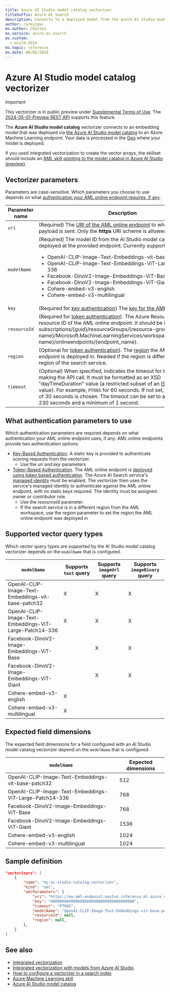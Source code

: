 ```yaml
---
title: Azure AI Studio model catalog vectorizer
titleSuffix: Azure AI Search
description: Connects to a deployed model from the Azure AI Studio model catalog at query time.
author: careyjmac
ms.author: chalton
ms.service: azure-ai-search
ms.custom:
  - build-2024
ms.topic: reference
ms.date: 08/05/2024
---
```


#	Azure AI Studio model catalog vectorizer

> [!IMPORTANT] 
> This vectorizer is in public preview under [Supplemental Terms of Use](https://azure.microsoft.com/support/legal/preview-supplemental-terms/). The [2024-05-01-Preview REST API](/rest/api/searchservice/indexes/create-or-update?view=rest-searchservice-2024-05-01-Preview&preserve-view=true) supports this feature.

The **Azure AI Studio model catalog** vectorizer connects to an embedding model that was deployed via [the Azure AI Studio model catalog](/azure/ai-studio/how-to/model-catalog) to an Azure Machine Learning endpoint. Your data is processed in the [Geo](https://azure.microsoft.com/explore/global-infrastructure/data-residency/) where your model is deployed. 

If you used integrated vectorization to create the vector arrays, the skillset should include an [AML skill pointing to the model catalog in Azure AI Studio (preview)](cognitive-search-aml-skill.md).

## Vectorizer parameters

Parameters are case-sensitive. Which parameters you choose to use depends on what [authentication your AML online endpoint requires, if any](#WhatParametersToUse).

| Parameter name | Description |
|--------------------|-------------|
| `uri` | (Required) The [URI of the AML online endpoint](../machine-learning/how-to-authenticate-online-endpoint.md) to which the _JSON_ payload is sent. Only the **https** URI scheme is allowed. |
| `modelName` | (Required) The model ID from the AI Studio model catalog that is deployed at the provided endpoint. Currently supported values are <ul><li>OpenAI-CLIP-Image-Text-Embeddings-vit-base-patch32 </li><li>OpenAI-CLIP-Image-Text-Embeddings-ViT-Large-Patch14-336 </li><li>Facebook-DinoV2-Image-Embeddings-ViT-Base </li><li>Facebook-DinoV2-Image-Embeddings-ViT-Giant </li><li>Cohere-embed-v3-english </li><li>Cohere-embed-v3-multilingual</ul> |
| `key` | (Required for [key authentication](#WhatParametersToUse)) The [key for the AML online endpoint](../machine-learning/how-to-authenticate-online-endpoint.md). |
| `resourceId` | (Required for [token authentication](#WhatParametersToUse)). The Azure Resource Manager resource ID of the AML online endpoint. It should be in the format subscriptions/{guid}/resourceGroups/{resource-group-name}/Microsoft.MachineLearningServices/workspaces/{workspace-name}/onlineendpoints/{endpoint_name}. |
| `region` | (Optional for [token authentication](#WhatParametersToUse)). The [region](https://azure.microsoft.com/global-infrastructure/regions/) the AML online endpoint is deployed in. Needed if the region is different from the region of the search service. |
| `timeout` | (Optional) When specified, indicates the timeout for the http client making the API call. It must be formatted as an XSD "dayTimeDuration" value (a restricted subset of an [ISO 8601 duration](https://www.w3.org/TR/xmlschema11-2/#dayTimeDuration) value). For example, `PT60S` for 60 seconds. If not set, a default value of 30 seconds is chosen. The timeout can be set to a maximum of 230 seconds and a minimum of 1 second. |

<a name="WhatParametersToUse"></a>

## What authentication parameters to use

Which authentication parameters are required depends on what authentication your AML online endpoint uses, if any. AML online endpoints provide two authentication options:

* [Key-Based Authentication](../machine-learning/how-to-authenticate-online-endpoint.md). A static key is provided to authenticate scoring requests from the vectorizer.
  * Use the _uri_ and _key_ parameters
* [Token-Based Authentication](../machine-learning/how-to-authenticate-online-endpoint.md). The AML online endpoint is [deployed using token based authentication](../machine-learning/how-to-authenticate-online-endpoint.md). The Azure AI Search service's [managed identity](/azure/active-directory/managed-identities-azure-resources/overview) must be enabled. The vectorizer then uses the service's managed identity to authenticate against the AML online endpoint, with no static keys required. The identity must be assigned owner or contributor role.
  * Use the _resourceId_ parameter.
  * If the search service is in a different region from the AML workspace, use the _region_ parameter to set the region the AML online endpoint was deployed in

## Supported vector query types

Which vector query types are supported by the AI Studio model catalog vectorizer depends on the `modelName` that is configured.

| `modelName` | Supports `text` query | Supports `imageUrl` query | Supports `imageBinary` query |
|--------------------|-------------|-------------|-------------|
| OpenAI-CLIP-Image-Text-Embeddings-vit-base-patch32 | X | X | X |
| OpenAI-CLIP-Image-Text-Embeddings-ViT-Large-Patch14-336 | X | X | X |
| Facebook-DinoV2-Image-Embeddings-ViT-Base |  | X | X |
| Facebook-DinoV2-Image-Embeddings-ViT-Giant |  | X | X |
| Cohere-embed-v3-english | X |  |  |
| Cohere-embed-v3-multilingual | X |  |  |

## Expected field dimensions

The expected field dimensions for a field configured with an AI Studio model catalog vectorizer depend on the `modelName` that is configured.

| `modelName` | Expected dimensions |
|--------------------|-------------|
| OpenAI-CLIP-Image-Text-Embeddings-vit-base-patch32 | 512 |
| OpenAI-CLIP-Image-Text-Embeddings-ViT-Large-Patch14-336 | 768 |
| Facebook-DinoV2-Image-Embeddings-ViT-Base | 768 |
| Facebook-DinoV2-Image-Embeddings-ViT-Giant | 1536 |
| Cohere-embed-v3-english | 1024 |
| Cohere-embed-v3-multilingual | 1024 |

## Sample definition

```json
"vectorizers": [
    {
        "name": "my-ai-studio-catalog-vectorizer",
        "kind": "aml",
        "amlParameters": {
            "uri": "https://my-aml-endpoint.eastus.inference.ml.azure.com/score",
            "key": "0000000000000000000000000000000000000",
            "timeout": "PT60S",
            "modelName": "OpenAI-CLIP-Image-Text-Embeddings-vit-base-patch3",
            "resourceId": null,
            "region": null,
        },
    }
]
```

## See also

+ [Integrated vectorization](vector-search-integrated-vectorization.md)
+ [Integrated vectorization with models from Azure AI Studio](vector-search-integrated-vectorization-ai-studio.md)
+ [How to configure a vectorizer in a search index](vector-search-how-to-configure-vectorizer.md)
+ [Azure Machine Learning skill](cognitive-search-aml-skill.md)
+ [Azure AI Studio model catalog](/azure/ai-studio/how-to/model-catalog)